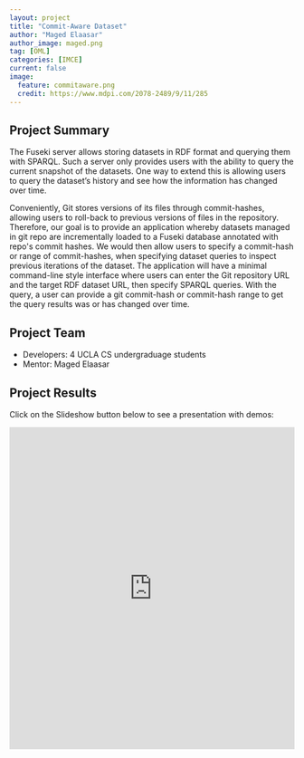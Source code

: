 ```yaml
---
layout: project
title: "Commit-Aware Dataset"
author: "Maged Elaasar"
author_image: maged.png
tag: [OML]
categories: [IMCE]
current: false
image:
  feature: commitaware.png
  credit: https://www.mdpi.com/2078-2489/9/11/285
---
```


## Project Summary

The Fuseki server allows storing datasets in RDF format and querying them with SPARQL. Such a server only provides users with the ability to query the current snapshot of the datasets. One way to extend this is allowing users to query the dataset’s history and see how the information has changed over time. 

Conveniently, Git stores versions of its files through commit-hashes, allowing users to roll-back to previous versions of files in the repository. Therefore, our goal is to provide an application whereby datasets managed in git repo are incrementally loaded to a Fuseki database annotated with repo's commit hashes. We would then allow users to specify a commit-hash or range of commit-hashes, when specifying dataset queries to inspect previous iterations of the dataset. The application will have a minimal command-line style interface where users can enter the Git repository URL and the target RDF dataset URL, then specify SPARQL queries.  With the query, a user can  provide a git commit-hash or commit-hash range to get the query results was or has changed over time. 

## Project Team

- Developers: 4 UCLA CS undergraduage students
- Mentor: Maged Elaasar

## Project Results

Click on the Slideshow button below to see a presentation with demos:

<style>
.responsive-wrap iframe{ max-width: 100%;}
</style>
<div class="responsive-wrap">
<!-- this is the embed code provided by Google -->
  <iframe src="https://docs.google.com/presentation/d/154OgqLC_zEqtdFAmmNy-m42jGNd_ENqlh1-FhWpkt_k/edit?usp=sharing" frameborder="0" width="960" height="569" allowfullscreen="true" mozallowfullscreen="true" webkitallowfullscreen="true"></iframe>
<!-- Google embed ends -->
</div>